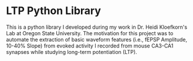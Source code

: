 # LTP Python Library

This is a python library I developed during my work in Dr. Heidi Kloefkorn's Lab at Oregon State University. The motivation for this project was to automate the extraction of basic waveform features (i.e., fEPSP Amplitude, 10-40% Slope) from evoked activity I recorded from mouse CA3-CA1 synapses while studying long-term potentiation (LTP). 

